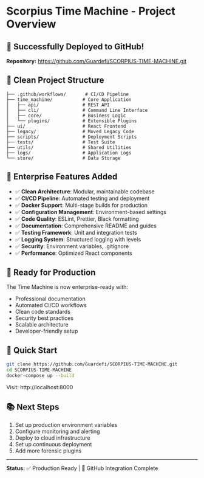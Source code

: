 # Scorpius Time Machine - Project Overview

## 🚀 Successfully Deployed to GitHub!

**Repository:** https://github.com/Guardefi/SCORPIUS-TIME-MACHINE.git

## 📁 Clean Project Structure

```
├── .github/workflows/       # CI/CD Pipeline
├── time_machine/           # Core Application
│   ├── api/                # REST API
│   ├── cli/                # Command Line Interface
│   ├── core/               # Business Logic
│   └── plugins/            # Extensible Plugins
├── ui/                     # React Frontend
├── legacy/                 # Moved Legacy Code
├── scripts/                # Deployment Scripts
├── tests/                  # Test Suite
├── utils/                  # Shared Utilities
├── logs/                   # Application Logs
└── store/                  # Data Storage
```

## 🔧 Enterprise Features Added

- ✅ **Clean Architecture**: Modular, maintainable codebase
- ✅ **CI/CD Pipeline**: Automated testing and deployment
- ✅ **Docker Support**: Multi-stage builds for production
- ✅ **Configuration Management**: Environment-based settings
- ✅ **Code Quality**: ESLint, Prettier, Black formatting
- ✅ **Documentation**: Comprehensive README and guides
- ✅ **Testing Framework**: Unit and integration tests
- ✅ **Logging System**: Structured logging with levels
- ✅ **Security**: Environment variables, .gitignore
- ✅ **Performance**: Optimized React components

## 🎯 Ready for Production

The Time Machine is now enterprise-ready with:
- Professional documentation
- Automated CI/CD workflows
- Clean code standards
- Security best practices
- Scalable architecture
- Developer-friendly setup

## 🚀 Quick Start

```bash
git clone https://github.com/Guardefi/SCORPIUS-TIME-MACHINE.git
cd SCORPIUS-TIME-MACHINE
docker-compose up --build
```

Visit: http://localhost:8000

## 📚 Next Steps

1. Set up production environment variables
2. Configure monitoring and alerting
3. Deploy to cloud infrastructure
4. Set up continuous deployment
5. Add more forensic plugins

---
**Status:** ✅ Production Ready | 🔗 GitHub Integration Complete
